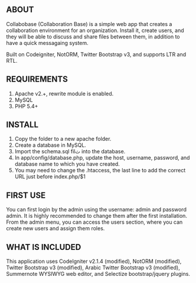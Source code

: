 ABOUT
----------------------
Collabobase (Collaboration Base) is a simple web app that creates a collaboration environment
for an organization. Install it, create users, and they will be able to discuss and share files
between them, in addition to have a quick messagaing system.

Built on Codeigniter, NotORM, Twitter Bootstrap v3, and supports LTR and RTL.

REQUIREMENTS
----------------------
1. Apache v2.+, rewrite module is enabled.
2. MySQL
3. PHP 5.4+

INSTALL
----------------------
1. Copy the folder to a new apache folder.
2. Create a database in MySQL.
3. Import the schema.sql filث into the database.
4. In app/config/database.php, update the host, username, password, and database name to which you have created.
5. You may need to change the .htaccess, the last line to add the correct URL just before index.php/$1

FIRST USE
----------------------
You can first login by the admin using the username: admin and password admin.
It is highly recommended to change them after the first installation.
From the admin menu, you can access the users section, where you can create new users and assign them roles.

WHAT IS INCLUDED
----------------------
This application uses CodeIgniter v2.1.4 (modified), NotORM (modified), Twitter Bootstrap v3 (modified), Arabic Twitter Bootstrap v3 (modified), Summernote WYSIWYG web editor, and Selectize bootstrap/jquery plugins.
